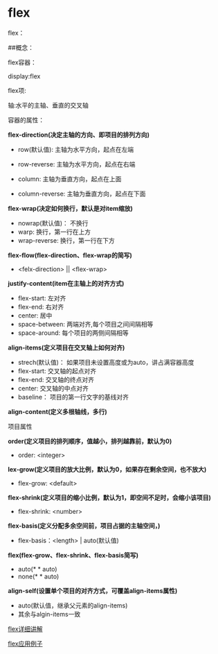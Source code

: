 # flex
flex：

##概念：

flex容器：

display:flex

flex项:


轴:水平的主轴、垂直的交叉轴

容器的属性：

**flex-direction(决定主轴的方向、即项目的排列方向)**

* row(默认值): 主轴为水平方向，起点在左端

* row-reverse: 主轴为水平方向，起点在右端

* column: 主轴为垂直方向，起点在上面

* column-reverse: 主轴为垂直方向，起点在下面

**flex-wrap(决定如何换行，默认是对item缩放)**
* nowrap(默认值)： 不换行
* warp: 换行，第一行在上方
* wrap-reverse: 换行，第一行在下方

**flex-flow(flex-direction、flex-wrap的简写)**
* \<felx-direction> || \<flex-wrap>

**justify-content(item在主轴上的对齐方式)**
* flex-start: 左对齐
* flex-end: 右对齐
* center: 居中
* space-between: 两端对齐,每个项目之间间隔相等
* space-around: 每个项目的两侧间隔相等

**align-items(定义项目在交叉轴上如何对齐)**
* strech(默认值)： 如果项目未设置高度或为auto，讲占满容器高度
* flex-start: 交叉轴的起点对齐
* flex-end: 交叉轴的终点对齐
* center: 交叉轴的中点对齐
* baseline： 项目的第一行文字的基线对齐

**align-content(定义多根轴线，多行)**


项目属性

**order(定义项目的排列顺序，值越小，排列越靠前，默认为0)**
* order: \<integer>

**lex-grow(定义项目的放大比例，默认为0，如果存在剩余空间，也不放大)**
* flex-grow: \<default> 

**flex-shrink(定义项目的缩小比例，默认为1，即空间不足时，会缩小该项目)**
* flex-shrink: \<number>

**flex-basis(定义分配多余空间前，项目占据的主轴空间，)**
* flex-basis：\<length> | auto(默认值)

**flex(flex-grow、flex-shrink、flex-basis简写)**
* auto(* * auto)
* none(* * auto)

**align-self(设置单个项目的对齐方式，可覆盖align-items属性)**
* auto(默认值，继承父元素的align-items)
* 其余与algin-items一致

[flex详细讲解](https://www.runoob.com/w3cnote/flex-grammar.html)

[flex应用例子](https://www.cnblogs.com/lynnmn/p/6262941.html)